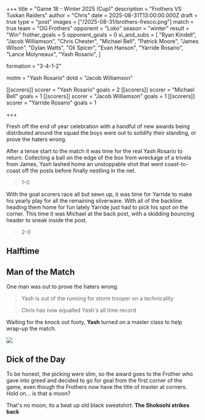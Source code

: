 +++ 
title = "Game 18 - Winter 2025 (Cup)"
description = "Frothers VS Tuskan Raiders"
author = "Chris"
date = 2025-08-31T13:00:00.000Z
draft = true
type = "post"
images = ["/2025-08-31/brothers-fresco.png"]
match = true
team = "OG Frothers"
opponent = "Loko"
season = "winter"
result = "Win"
frother_goals = 5
opponent_goals = 0
xi_and_subs = [
    "Ryan Kindell",
    "Jacob Williamson",
    "Chris Chester",
    "Michael Bell",
    "Patrick Moore",
    "James Wilson",
    "Dylan Watts",
    "Oli Spicer",
    "Evan Hanson",
    "Yarride Rosario",
    "Lance Molyneaux",
    "Yash Rosario",
]

formation = "3-4-1-2"

motm = "Yash Rosario"
dotd = "Jacob Williamson"


[[scorers]]
 scorer = "Yash Rosario"
 goals = 2
[[scorers]]
 scorer = "Michael Bell"
 goals = 1
 [[scorers]]
 scorer = "Jacob Williamson"
 goals = 1
[[scorers]]
 scorer = "Yarride Rosario"
 goals = 1

+++

Fresh off the end of year celebration with a handful of new awards being distributed around the squad the boys were out to solidify their standing, or prove the haters wrong.

After a tense start to the match it was time for the real Yash Rosario to return. Collecting a ball on the edge of the box from wreckage of a trivela from James, Yash lashed home an unstoppable shot that went coast-to-coast off the posts before finally nestling in the net.

> 1-0

With the goal scorers race all but sewn up, it was time for Yarride to make his yearly play for all the remaining silverware. With all of the backline heading them home for fun lately Yarride just had to pick his spot on the corner. This time it was Michael at the back post, with a skidding bouncing header to sneak inside the post.

> 2-0

## Halftime



## Man of the Match
One man was out to prove the haters wrong.

> Yash is out of the running for storm trooper on a technicality

> Chris has now equalled Yash's all time record

Waiting for the knock out footy, **Yash** turned on a master class to help wrap-up the match.

![](/2025-08-31/brothers-fresco.png)

## Dick of the Day
To be honest, the picking were slim, so the award goes to the Frother who gave into greed and decided to go for goal from the first corner of the game, even though the Frothers now have the title of master at corners. Hold on... is that a moon?

That's no moon, its a beat up old black sweatshirt. **The Shokoohi strikes back**
